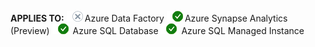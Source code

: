 <Token>**APPLIES TO:** ![yes](../media/applies-to/no.png)Azure Data Factory ![yes](../media/applies-to/yes.png)Azure Synapse Analytics (Preview) ![yes](../media/applies-to/yes.png) Azure SQL Database ![yes](../media/applies-to/yes.png) Azure SQL Managed Instance</Token> 

